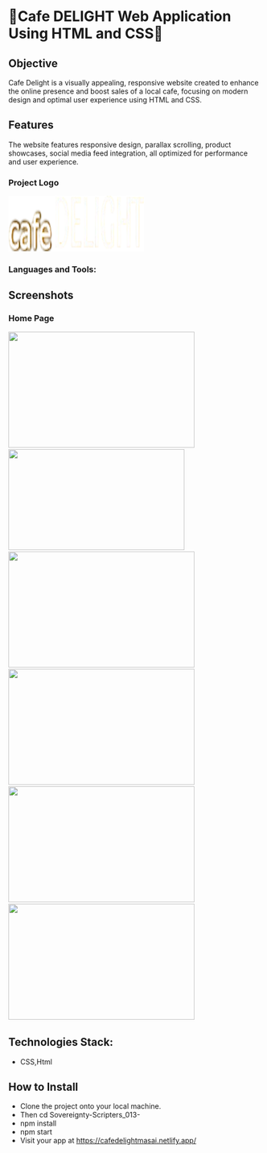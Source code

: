 # 🎉Cafe DELIGHT Web Application Using HTML and CSS🎉
## Objective
<div>Cafe Delight is a visually appealing, responsive website created to enhance the online presence and boost sales of a local cafe, focusing on modern design and optimal user experience using HTML and CSS.</div>

## Features
<div>The website features responsive design, parallax scrolling, product showcases, social media feed integration, all optimized for performance and user experience.</div>

<div> 
<h3>Project Logo</h3>
  <img src="./new_file/images/logo.png" width="270px" height="110px">
</div>

<h3 align="left">Languages and Tools:</h3>
 <a href="https://encrypted-tbn0.gstatic.com/images?q=tbn:ANd9GcRMJkgzwPzEJkrrzFg1VJyku2aeTZ0PxNFD0g&s" alt="reactnative" width="40" height="40"/> </a>


## Screenshots
<div>
<h3>Home Page </h3>
  <img src="./images/Homepage.png" width="370" height="230px"> 
</div>

<div> 
  <img src="C:\Users\Asus\caffein-corner\new_file\images\SS 2.jpeg" width="350" height="200px">
</div>
<div> 
  <img src="./images/SS 3.jpeg" width="370" height="230px">
</div>
<div> 

  <img src="./images/SS 4.jpeg" width="370" height="230px"> 
</div>

<div> 
  <img src="./images/SS 5.jpeg" width="370" height="230px"> 
</div>

<div> 
 
  <img src="./images/SS 6.jpeg" width="370" height="230px"> 
</div>

## Technologies Stack:
* CSS,Html

  
## How to Install
* Clone the project onto your local machine.
* Then cd Sovereignty-Scripters_013-
* npm install
* npm start
* Visit your app at https://cafedelightmasai.netlify.app/
